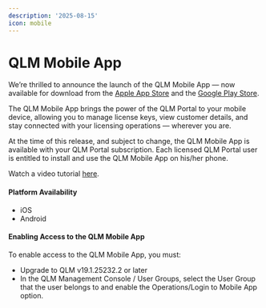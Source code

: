 ```yaml
---
description: '2025-08-15'
icon: mobile
---
```


# QLM Mobile App

We’re thrilled to announce the launch of the QLM Mobile App — now available for download from the [Apple App Store](https://apps.apple.com/us/app/quick-license-manager/id6749921604) and the [Google Play Store](https://play.google.com/store/apps/details?id=com.soraco.qlmmobileapp).

The QLM Mobile App brings the power of the QLM Portal to your mobile device, allowing you to manage license keys, view customer details, and stay connected with your licensing operations — wherever you are.  &#x20;

At the time of this release, and subject to change, the QLM Mobile App is available with your QLM Portal subscription. Each licensed QLM Portal user is entitled to install and use the QLM Mobile App on his/her phone.&#x20;

Watch a video tutorial [here](https://www.youtube.com/watch?v=khdCg0mUSys).

#### Platform Availability

* iOS
* Android&#x20;

#### Enabling Access to the QLM Mobile App&#x20;

To enable access to the QLM Mobile App, you must:

* Upgrade to QLM v19.1.25232.2 or later
* In the QLM Management Console / User Groups, select the User Group that the user belongs to and enable the Operations/Login to Mobile App option.
